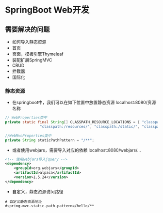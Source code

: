 # SpringBoot Web开发
## 需要解决的问题
- 如何导入静态资源
- 首页
- 页面，模板引擎Thymeleaf
- 装配扩展SpringMVC
- CRUD
- 拦截器
- 国际化

### 静态资源
- 在springboot中，我们可以在如下位置中放置静态资源 localhost:8080/资源名称
```java
// WebProperties类中
private static final String[] CLASSPATH_RESOURCE_LOCATIONS = { "classpath:/META-INF/resources/",
				"classpath:/resources/", "classpath:/static/", "classpath:/public/" };
        
//WebMvcProperties类中
private String staticPathPattern = "/**";
```
- 或者使用webjars，需要导入对应的依赖 localhost:8080/webjars/...
```xml
<!-- 使用webjars导入jquery -->
<dependency>
    <groupId>org.webjars</groupId>
    <artifactId>alpaca</artifactId>
    <version>1.5.24</version>
</dependency>
```
- 自定义，静态资源访问路径
```properties
# 自定义静态资源地址
#spring.mvc.static-path-pattern=/hello/**
```
